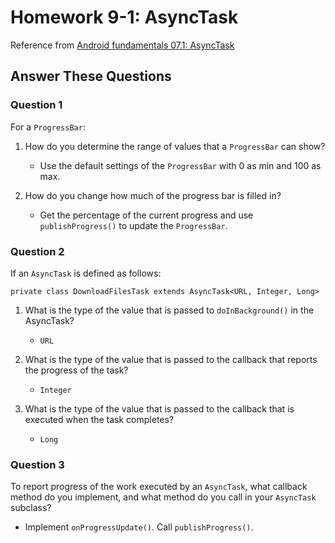 # Homework 9-1: AsyncTask

Reference from [Android fundamentals 07.1: AsyncTask](https://codelabs.developers.google.com/codelabs/android-training-create-asynctask/index.html?index=..%2F..%2Fandroid-training)

## Answer These Questions

### Question 1

For a `ProgressBar`:

1. How do you determine the range of values that a `ProgressBar` can show?
    - Use the default settings of the `ProgressBar` with 0 as min and 100 as max.

2. How do you change how much of the progress bar is filled in?
    - Get the percentage of the current progress and use `publishProgress()` to update the `ProgressBar`.

### Question 2

If an `AsyncTask` is defined as follows:

```java=
private class DownloadFilesTask extends AsyncTask<URL, Integer, Long>
```

1. What is the type of the value that is passed to `doInBackground()` in the AsyncTask?
    - `URL`

2. What is the type of the value that is passed to the callback that reports the progress of the task?
    - `Integer`

3. What is the type of the value that is passed to the callback that is executed when the task completes?
    - `Long`

### Question 3

To report progress of the work executed by an `AsyncTask`, what callback method do you implement, and what method do you call in your `AsyncTask` subclass?

- Implement `onProgressUpdate()`. Call `publishProgress()`.
